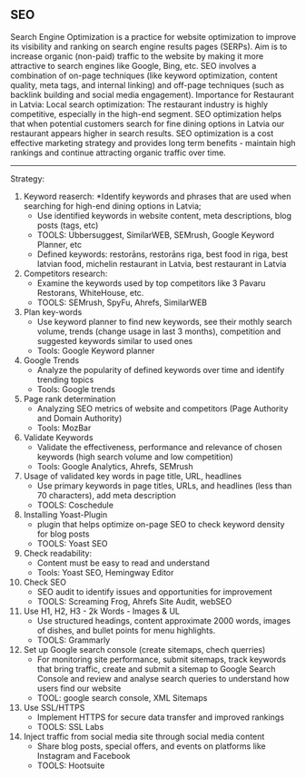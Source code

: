 SEO
-------------------------------------------------------------------------------------------------
Search Engine Optimization is a practice for website optimization to improve its visibility and ranking on search engine results pages (SERPs). Aim is to increase organic (non-paid) traffic to the website by making it more attractive to search engines like Google, Bing, etc. SEO involves a combination of on-page techniques (like keyword optimization, content quality, meta tags, and internal linking) and off-page techniques (such as backlink building and social media engagement).
Importance for Restaurant in Latvia:
Local search optimization: The restaurant industry is highly competitive, especially in the high-end segment. SEO optimization helps that when potential customers search for fine dining options in Latvia our restaurant appears higher in search results. SEO optimization is a cost effective marketing strategy and provides long term benefits - maintain high rankings and continue attracting organic traffic over time.

--------------------------------------------------------------------------------------------------
Strategy:
1. Keyword reaserch:
   *Identify keywords and phrases that are used when searching for high-end dining options in Latvia;
   * Use identified keywords in website content, meta descriptions, blog posts (tags, etc)
   * TOOLS: Ubbersuggest, SimilarWEB, SEMrush, Google Keyword Planner, etc
   * Defined keywords: restorāns, restorāns riga, best food in riga, best latvian food, michelin restaurant in Latvia, best restaurant in Latvia
2. Competitors research:
   * Examine the keywords used by top competitors like 3 Pavaru Restorans, WhiteHouse, etc.
   * TOOLS: SEMrush, SpyFu, Ahrefs, SimilarWEB
3. Plan key-words
   * Use keyword planner to find new keywords, see their mothly search volume, trends (change usage in last 3 months), competition and suggested keywords similar to used ones
   * Tools: Google Keyword planner
4. Google Trends
   * Analyze the popularity of defined keywords over time and identify trending topics
   * Tools: Google trends
6. Page rank determination
   * Analyzing SEO metrics of website and competitors (Page Authority and Domain Authority)
   * Tools: MozBar
8. Validate Keywords
   * Validate the effectiveness, performance and relevance of chosen keywords (high search volume and low competition)
   * Tools: Google Analytics, Ahrefs, SEMrush
10. Usage of validated key words in page title, URL, headlines
    * Use primary keywords in page titles, URLs, and headlines  (less than 70 characters), add meta description
    * TOOLS: Coschedule
12.  Installing Yoast-Plugin
     *  plugin that helps optimize on-page SEO to check keyword density for blog posts
     *  TOOLS: Yoast SEO
14. Check readability:
    * Content must be easy to read and understand
    * Tools: Yoast SEO, Hemingway Editor
16. Check SEO
    * SEO audit to identify issues and opportunities for improvement
    * TOOLS: Screaming Frog, Ahrefs Site Audit, webSEO
18. Use H1, H2, H3 - 2k Words - Images & UL
    * Use structured headings, content approximate 2000 words, images of dishes, and bullet points for menu highlights.
    * TOOLS: Grammarly
20. Set up Google search console (create sitemaps, chech querries)
    * For monitoring site performance, submit sitemaps, track keywords that bring traffic, create and submit a sitemap to Google Search Console and review and analyse search queries to understand how users find our website
    * TOOL: google search console, XML Sitemaps
22. Use SSL/HTTPS
    * Implement HTTPS for secure data transfer and improved rankings
    * TOOLS: SSL Labs
24. Inject traffic from social media site through social media content
    * Share blog posts, special offers, and events on platforms like Instagram and Facebook
    * TOOLS: Hootsuite


